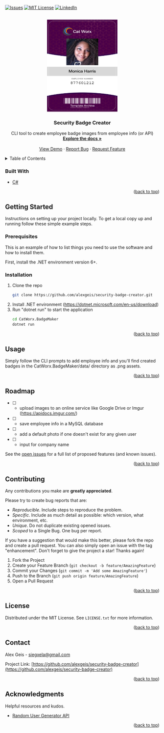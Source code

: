 <div id="top"></div>

<!-- PROJECT SHIELDS -->
<!--
*** using markdown "reference style" links for readability.
*** Reference links are enclosed in brackets [ ] instead of parentheses ( ).
*** See the bottom of this document for the declaration of the reference variables
*** https://www.markdownguide.org/basic-syntax/#reference-style-links
-->

<!-- [![Contributors][contributors-shield]][contributors-url]
[![Forks][forks-shield]][forks-url]
[![Stargazers][stars-shield]][stars-url] -->

[![Issues][issues-shield]][issues-url]
[![MIT License][license-shield]][license-url]
[![LinkedIn][linkedin-shield]][linkedin-url]

<!-- PROJECT LOGO -->
<br />
<div align="center">
  <a href="https://github.com/alexgeis/security-badge-creator">
    <img src="CatWorx.BadgeMaker/data/877601212_badge.png" alt="Logo" width="230" height="300">
  </a>

<h3 align="center">Security Badge Creator</h3>

  <p align="center">
    CLI tool to create employee badge images from employee info (or API)
    <br />
    <a href="https://github.com/alexgeis/security-badge-creator"><strong>Explore the docs »</strong></a>
    <br />
    <br />
    <a class="deployed_link" href="https://github.com/alexgeis/security-badge-creator">View Demo</a>
    ·
    <a href="https://github.com/alexgeis/security-badge-creator/issues">Report Bug</a>
    ·
    <a href="https://github.com/alexgeis/security-badge-creator/issues">Request Feature</a>
  </p>
</div>

<!-- TABLE OF CONTENTS -->
<details>
  <summary>Table of Contents</summary>
  <ol>
    <li>
      <!-- <a href="#about-the-project">About The Project</a> -->
      <ul>
        <li><a href="#built-with">Built With</a></li>
      </ul>
    </li>
    <li>
      <a href="#getting-started">Getting Started</a>
      <ul>
        <li><a href="#prerequisites">Prerequisites</a></li>
        <li><a href="#installation">Installation</a></li>
      </ul>
    </li>
    <li><a href="#usage">Usage</a></li>
    <li><a href="#roadmap">Roadmap</a></li>
    <li><a href="#contributing">Contributing</a></li>
    <li><a href="#license">License</a></li>
    <li><a href="#contact">Contact</a></li>
    <li><a href="#acknowledgments">Acknowledgments</a></li>
  </ol>
</details>

<!-- ABOUT THE PROJECT -->

<!-- ## About The Project -->

<!-- [![Product Name Screen Shot][product-screenshot]](https://example.com) -->
<!-- <a class="deployed_link" href="https://example.com">
<p align="center">
<img id="product-screenshot" src="images/screenshot.png" alt="Product Name Screen Shot"
style="display: block;
    margin-left: auto;
    margin-right: auto;
    width: 60%;"/></p></a> -->

<!-- <p align="right">(<a href="#top">back to top</a>)</p> -->

### Built With

- [C#](https://learn.microsoft.com/en-us/dotnet/csharp/)

<p align="right">(<a href="#top">back to top</a>)</p>

<!-- GETTING STARTED -->

## Getting Started

Instructions on setting up your project locally.
To get a local copy up and running follow these simple example steps.

### Prerequisites

This is an example of how to list things you need to use the software and how to install them.

First, install the .NET environment version 6+.

### Installation

1. Clone the repo
   ```sh
   git clone https://github.com/alexgeis/security-badge-creator.git
   ```
2. Install .NET environment (https://dotnet.microsoft.com/en-us/download)
3. Run "dotnet run" to start the application
   ```sh
   cd CatWorx.BadgeMaker
   dotnet run
   ```

<p align="right">(<a href="#top">back to top</a>)</p>

<!-- USAGE EXAMPLES -->

## Usage

Simply follow the CLI prompts to add employee info and you'll find created badges in the CatWorx.BadgeMaker/data/ directory as .png assets.

<!-- _For more examples, please refer to the [Documentation](https://example.com)_ -->

<p align="right">(<a href="#top">back to top</a>)</p>

<!-- ROADMAP -->

## Roadmap

- [ ] - upload images to an online service like Google Drive or Imgur (https://apidocs.imgur.com/)
- [ ] - save employee info in a MySQL database
- [ ] - add a default photo if one doesn't exist for any given user
- [ ] - input for company name

See the [open issues](https://github.com/alexgeis/security-badge-creator/issues) for a full list of proposed features (and known issues).

<p align="right">(<a href="#top">back to top</a>)</p>

<!-- CONTRIBUTING -->

## Contributing

Any contributions you make are **greatly appreciated**.

Please try to create bug reports that are:

- _Reproducible_. Include steps to reproduce the problem.
- _Specific_. Include as much detail as possible: which version, what environment, etc.
- _Unique_. Do not duplicate existing opened issues.
- _Scoped_ to a Single Bug. One bug per report.

If you have a suggestion that would make this better, please fork the repo and create a pull request. You can also simply open an issue with the tag "enhancement".
Don't forget to give the project a star! Thanks again!

1. Fork the Project
2. Create your Feature Branch (`git checkout -b feature/AmazingFeature`)
3. Commit your Changes (`git commit -m 'Add some AmazingFeature'`)
4. Push to the Branch (`git push origin feature/AmazingFeature`)
5. Open a Pull Request

<p align="right">(<a href="#top">back to top</a>)</p>

<!-- LICENSE -->

## License

Distributed under the MIT License. See `LICENSE.txt` for more information.

<p align="right">(<a href="#top">back to top</a>)</p>

<!-- CONTACT -->

## Contact

Alex Geis - siegxela@gmail.com

Project Link: [https://github.com/alexgeis/security-badge-creator](https://github.com/alexgeis/security-badge-creator)

<p align="right">(<a href="#top">back to top</a>)</p>

<!-- ACKNOWLEDGMENTS -->

## Acknowledgments

Helpful resources and kudos.

- [Random User Generator API](https://randomuser.me/documentation)

<p align="right">(<a href="#top">back to top</a>)</p>

<!-- MARKDOWN LINKS & IMAGES -->
<!-- https://www.markdownguide.org/basic-syntax/#reference-style-links -->

<!-- [contributors-shield]: https://img.shields.io/github/contributors/alexgeis/security-badge-creator.svg?style=for-the-badge
[contributors-url]: https://github.com/alexgeis/security-badge-creator/graphs/contributors
[forks-shield]: https://img.shields.io/github/forks/alexgeis/security-badge-creator.svg?style=for-the-badge
[forks-url]: https://github.com/alexgeis/security-badge-creator/network/members
[stars-shield]: https://img.shields.io/github/stars/alexgeis/security-badge-creator.svg?style=for-the-badge
[stars-url]: https://github.com/alexgeis/security-badge-creator/stargazers -->

[issues-shield]: https://img.shields.io/github/issues/alexgeis/security-badge-creator.svg?style=for-the-badge
[issues-url]: https://github.com/alexgeis/security-badge-creator/issues
[license-shield]: https://img.shields.io/github/license/alexgeis/security-badge-creator.svg?style=for-the-badge
[license-url]: https://github.com/alexgeis/security-badge-creator/blob/master/LICENSE.txt
[linkedin-shield]: https://img.shields.io/badge/-LinkedIn-black.svg?style=for-the-badge&logo=linkedin&colorB=555
[linkedin-url]: https://linkedin.com/in/alexngeis
[product-screenshot]: images/screenshot.png

